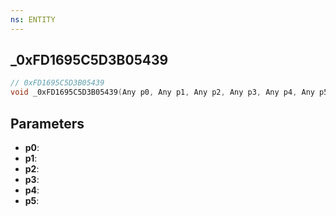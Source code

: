 ```yaml
---
ns: ENTITY
---
```

## _0xFD1695C5D3B05439

```c
// 0xFD1695C5D3B05439
void _0xFD1695C5D3B05439(Any p0, Any p1, Any p2, Any p3, Any p4, Any p5);
```


## Parameters
* **p0**: 
* **p1**: 
* **p2**: 
* **p3**: 
* **p4**: 
* **p5**: 

